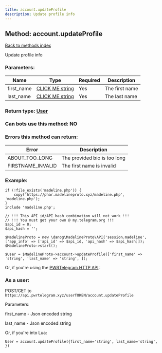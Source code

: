 ```yaml
---
title: account.updateProfile
description: Update profile info
---
```

## Method: account.updateProfile  
[Back to methods index](index.md)


Update profile info

### Parameters:

| Name     |    Type       | Required | Description |
|----------|---------------|----------|-------------|
|first\_name|[CLICK ME string](../types/string.md) | Yes|The first name|
|last\_name|[CLICK ME string](../types/string.md) | Yes|The last name|


### Return type: [User](../types/User.md)

### Can bots use this method: **NO**


### Errors this method can return:

| Error    | Description   |
|----------|---------------|
|ABOUT_TOO_LONG|The provided bio is too long|
|FIRSTNAME_INVALID|The first name is invalid|


### Example:


```
if (!file_exists('madeline.php')) {
    copy('https://phar.madelineproto.xyz/madeline.php', 'madeline.php');
}
include 'madeline.php';

// !!! This API id/API hash combination will not work !!!
// !!! You must get your own @ my.telegram.org !!!
$api_id = 0;
$api_hash = '';

$MadelineProto = new \danog\MadelineProto\API('session.madeline', ['app_info' => ['api_id' => $api_id, 'api_hash' => $api_hash]]);
$MadelineProto->start();

$User = $MadelineProto->account->updateProfile(['first_name' => 'string', 'last_name' => 'string', ]);
```

Or, if you're using the [PWRTelegram HTTP API](https://pwrtelegram.xyz):



### As a user:

POST/GET to `https://api.pwrtelegram.xyz/userTOKEN/account.updateProfile`

Parameters:

first_name - Json encoded string

last_name - Json encoded string




Or, if you're into Lua:

```
User = account.updateProfile({first_name='string', last_name='string', })
```


